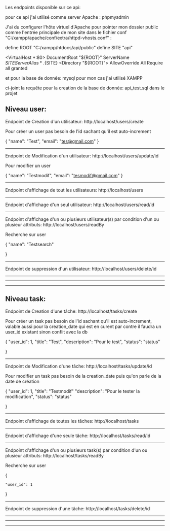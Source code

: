 Les endpoints disponible sur ce api:

pour ce api j'ai utilisé comme server Apache :
phpmyadmin 

J'ai du configurer l'hôte virtuel d'Apache pour pointer mon dossier 
public comme l'entrée principale de mon site dans le fichier conf
"C:/xampp/apache/conf/extra/httpd-vhosts.conf" :

define ROOT "C:/xampp/htdocs/api/public"
define SITE "api"

<VirtualHost *:80>
    DocumentRoot "${ROOT}"
        ServerName ${SITE}
    ServerAlias *.${SITE}
        <Directory "${ROOT}">
            AllowOverride All
            Require all granted
        </Directory>
</VirtualHost>



et pour la base de donnée: 
mysql
pour mon cas j'ai utilisé XAMPP

ci-joint la requête pour la creation de la base de donnée: 
api_test.sql dans le projet

## Niveau user:

Endpoint de Creation d'un utilisateur:
http://localhost/users/create

Pour créer un user pas besoin de l'id sachant qu'il est auto-increment

{
    "name": "Test",
    "email": "tes@gmail.com"
}

---

Endpoint de Modification d'un utilisateur:
http://localhost/users/update/id

Pour modifier un user

{
    "name": "Testmodif",
    "email": "tesmodif@gmail.com"
}

---

Endpoint d'affichage de tout les utilisateurs:
http://localhost/users

---

Endpoint d'affichage d'un seul utilisateur:
http://localhost/users/read/id

---

Endpoint d'affichage d'un ou plusieurs utilisateur(s)
par condition d'un ou plusieur attributs:
http://localhost/users/readBy

Recherche sur user

{
    "name": "Testsearch"

}

---

Endpoint de suppression d'un utilisateur:
http://localhost/users/delete/id


---

---

---

## Niveau task:

Endpoint de Creation d'une tâche:
http://localhost/tasks/create

Pour créer un task pas besoin de l'id sachant qu'il est auto-increment,
valable aussi pour la creation_date qui est en curent par contre il faudra un
user_id existant sinon conflit avec la db

{
    "user_id": 1,
    "title": "Test",
    "description": "Pour le test",
    "status": "status"
  
 }

---

Endpoint de Modification d'une tâche:
http://localhost/tasks/update/id

Pour modifier un task pas besoin de la creation_date puis qu'on parle
de la date de création

{
    "user_id": 1,
    "title": "Testmodif"
    "description": "Pour le tester la modification",
    "status": "status"
  
 }

---

Endpoint d'affichage de toutes les tâches:
http://localhost/tasks

---

Endpoint d'affichage d'une seule tâche:
http://localhost/tasks/read/id

---

Endpoint d'affichage d'un ou plusieurs task(s)
par condition d'un ou plusieur attributs:
http://localhost/tasks/readBy

Recherche sur user

{

    "user_id": 1

}

---

Endpoint de suppression d'une tâche:
http://localhost/tasks/delete/id

---
---
---
